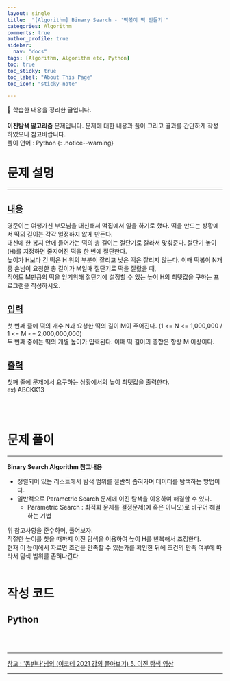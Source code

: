 ```yaml
---
layout: single
title:  "[Algorithm] Binary Search - '떡볶이 떡 만들기'" 
categories: Algorithm
comments: true
author_profile: true
sidebar:
  nav: "docs"
tags: [Algorithm, Algorithm etc, Python]
toc: true
toc_sticky: true
toc_label: "About This Page"
toc_icon: "sticky-note"

---
```


📣 학습한 내용을 정리한 글입니다. <br>
<br>
**이진탐색 알고리즘** 문제입니다. 문제에 대한 내용과 풀이 그리고 결과를 간단하게 작성하였으니 참고바랍니다.  
풀이 언어 : Python
{: .notice--warning}

# 문제 설명

---

<br>
<b><u><span style="font-size:20px">내용</span></u></b>

영준이는 여행가신 부모님을 대신해서 떡집에서 일을 하기로 했다. 떡을 만드는 상황에서 떡의 길이는 각각 일정하지 않게 만든다.  
대신에 한 봉지 안에 들어가는 떡의 총 길이는 절단기로 잘라서 맞춰준다. 절단기 높이(H)를 지정하면 줄지어진 떡을 한 번에 절단한다.  
높이가 H보다 긴 떡은 H 위의 부분이 잘리고 낮은 떡은 잘리지 않는다. 이때 떡볶이 N개 중 손님이 요청한 총 길이가 M일때 절단기로 떡을 잘랐을 때,  
적어도 M만큼의 떡을 얻기위해 절단기에 설정할 수 있는 높이 H의 최댓값을 구하는 프로그램을 작성하시오.

<br>
<b><u><span style="font-size:20px">입력</span></u></b>

첫 번째 줄에 떡의 개수 N과 요청한 떡의 길이 M이 주어진다. (1 <= N <= 1,000,000 / 1 <= M <= 2,000,000,000)  
두 번째 중에는 떡의 개별 높이가 입력된다. 이때 떡 길이의 총합은 항상 M 이상이다.

<br>
<b><u><span style="font-size:20px">출력</span></u></b>

첫째 줄에 문제에서 요구하는 상황에서의 높이 최댓값을 출력한다.  
ex) ABCKK13

<br>
<br>

# 문제 풀이

---

**Binary Search Algorithm 참고내용**
- 정렬되어 있는 리스트에서 탐색 범위를 절반씩 좁혀가며 데이터를 탐색하는 방법이다.<br>
- 일반적으로 Parametric Search 문제에 이진 탐색을 이용하여 해결할 수 있다.
  * Parametric Search : 최적화 문제를 결정문제(예 혹은 아니오)로 바꾸어 해결하는 기법<br>

위 참고사항을 준수하며, 풀어보자.<br>
적절한 높이를 찾을 때까지 이진 탐색을 이용하여 높이 H를 반복해서 조정한다.  
현재 이 높이에서 자르면 조건을 만족할 수 있는가를 확인한 뒤에 조건의 만족 여부에 따라서 탐색 범위를 좁혀나간다.
<br>
<br>

# 작성 코드

## Python

<script src="https://gist.github.com/easyoung-lee/ae907ec646f5220f6edc30f21adef861.js"></script>

<br>
<br>

---
[참고 : '동빈나'님의 (이코테 2021 강의 몰아보기) 5. 이진 탐색 영상](https://www.youtube.com/watch?v=94RC-DsGMLo&list=PLRx0vPvlEmdAghTr5mXQxGpHjWqSz0dgC&index=5)

---
